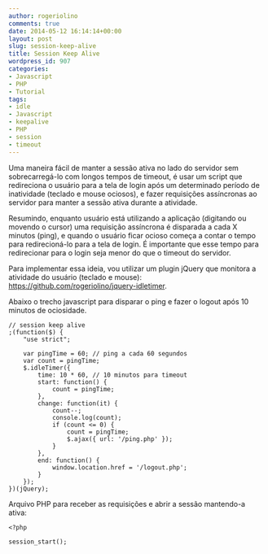 ```yaml
---
author: rogeriolino
comments: true
date: 2014-05-12 16:14:14+00:00
layout: post
slug: session-keep-alive
title: Session Keep Alive
wordpress_id: 907
categories:
- Javascript
- PHP
- Tutorial
tags:
- idle
- Javascript
- keepalive
- PHP
- session
- timeout
---
```


Uma maneira fácil de manter a sessão ativa no lado do servidor sem sobrecarregá-lo com longos tempos de timeout, é usar um script que redireciona o usuário para a tela de login após um determinado período de inatividade (teclado e mouse ociosos), e fazer requisições assíncronas ao servidor para manter a sessão ativa durante a atividade.

<!-- more -->

Resumindo, enquanto usuário está utilizando a aplicação (digitando ou movendo o cursor) uma requisição assíncrona é disparada a cada X minutos (ping), e quando o usuário ficar ocioso começa a contar o tempo para redirecioná-lo para a tela de login. É importante que esse tempo para redirecionar para o login seja menor do que o timeout do servidor.

Para implementar essa ideia, vou utilizar um plugin jQuery que monitora a atividade do usuário (teclado e mouse): https://github.com/rogeriolino/jquery-idletimer.

Abaixo o trecho javascript para disparar o ping e fazer o logout após 10 minutos de ociosidade.


    
    // session keep alive
    ;(function($) {
        "use strict";
        
        var pingTime = 60; // ping a cada 60 segundos
        var count = pingTime;
        $.idleTimer({
            time: 10 * 60, // 10 minutos para timeout
            start: function() {
                count = pingTime;
            },
            change: function(it) {
                count--;
                console.log(count);
                if (count <= 0) {
                    count = pingTime;
                    $.ajax({ url: '/ping.php' });
                }
            },
            end: function() {
                window.location.href = '/logout.php';
            }
        });
    })(jQuery);



Arquivo PHP para receber as requisições e abrir a sessão mantendo-a ativa:


    
    <?php
    
    session_start();
    



